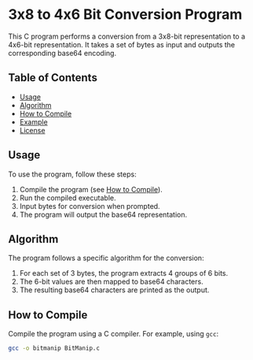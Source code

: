 # 3x8 to 4x6 Bit Conversion Program

This C program performs a conversion from a 3x8-bit representation to a 4x6-bit representation. It takes a set of bytes as input and outputs the corresponding base64 encoding.

## Table of Contents

- [Usage](#usage)
- [Algorithm](#algorithm)
- [How to Compile](#how-to-compile)
- [Example](#example)
- [License](#license)

## Usage

To use the program, follow these steps:

1. Compile the program (see [How to Compile](#how-to-compile)).
2. Run the compiled executable.
3. Input bytes for conversion when prompted.
4. The program will output the base64 representation.

## Algorithm

The program follows a specific algorithm for the conversion:

1. For each set of 3 bytes, the program extracts 4 groups of 6 bits.
2. The 6-bit values are then mapped to base64 characters.
3. The resulting base64 characters are printed as the output.

## How to Compile

Compile the program using a C compiler. For example, using `gcc`:

```bash
gcc -o bitmanip BitManip.c
